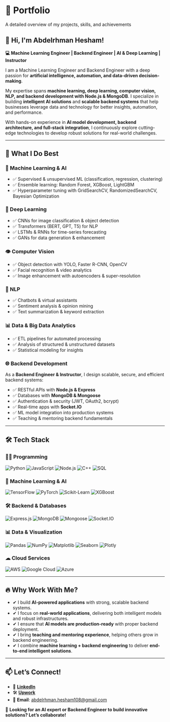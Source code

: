  
# 📂 Portfolio

A detailed overview of my projects, skills, and achievements

## 👋 Hi, I'm Abdelrhman Hesham!

**💻 Machine Learning Engineer | Backend Engineer | AI & Deep Learning | Instructor**

I am a Machine Learning Engineer and Backend Engineer with a deep passion for **artificial intelligence, automation, and data-driven decision-making**.

My expertise spans **machine learning, deep learning, computer vision, NLP, and backend development with Node.js & MongoDB**. I specialize in building **intelligent AI solutions** and **scalable backend systems** that help businesses leverage data and technology for better insights, automation, and performance.

With hands-on experience in **AI model development, backend architecture, and full-stack integration**, I continuously explore cutting-edge technologies to develop robust solutions for real-world challenges.

---

## 🚀 What I Do Best

### 🤖 Machine Learning & AI

* ✅ Supervised & unsupervised ML (classification, regression, clustering)
* ✅ Ensemble learning: Random Forest, XGBoost, LightGBM
* ✅ Hyperparameter tuning with GridSearchCV, RandomizedSearchCV, Bayesian Optimization

### 🧠 Deep Learning

* ✅ CNNs for image classification & object detection
* ✅ Transformers (BERT, GPT, T5) for NLP
* ✅ LSTMs & RNNs for time-series forecasting
* ✅ GANs for data generation & enhancement

### 👁 Computer Vision

* ✅ Object detection with YOLO, Faster R-CNN, OpenCV
* ✅ Facial recognition & video analytics
* ✅ Image enhancement with autoencoders & super-resolution

### 📝 NLP

* ✅ Chatbots & virtual assistants
* ✅ Sentiment analysis & opinion mining
* ✅ Text summarization & keyword extraction

### 📊 Data & Big Data Analytics

* ✅ ETL pipelines for automated processing
* ✅ Analysis of structured & unstructured datasets
* ✅ Statistical modeling for insights

### 🌐 Backend Development

As a **Backend Engineer & Instructor**, I design scalable, secure, and efficient backend systems:

* ✅ RESTful APIs with **Node.js & Express**
* ✅ Databases with **MongoDB & Mongoose**
* ✅ Authentication & security (JWT, OAuth2, bcrypt)
* ✅ Real-time apps with **Socket.IO**
* ✅ ML model integration into production systems
* ✅ Teaching & mentoring backend fundamentals

---

## 🛠️ Tech Stack

### 👨‍💻 Programming

![Python](https://img.shields.io/badge/Python-3776AB?style=flat\&logo=python\&logoColor=white)
![JavaScript](https://img.shields.io/badge/JavaScript-F7DF1E?style=flat\&logo=javascript\&logoColor=black)
![Node.js](https://img.shields.io/badge/Node.js-339933?style=flat\&logo=node.js\&logoColor=white)
![C++](https://img.shields.io/badge/C++-00599C?style=flat\&logo=cplusplus\&logoColor=white)
![SQL](https://img.shields.io/badge/SQL-4479A1?style=flat\&logo=mysql\&logoColor=white)

### 🤖 Machine Learning & AI

![TensorFlow](https://img.shields.io/badge/TensorFlow-FF6F00?style=flat\&logo=tensorflow\&logoColor=white)
![PyTorch](https://img.shields.io/badge/PyTorch-EE4C2C?style=flat\&logo=pytorch\&logoColor=white)
![Scikit-Learn](https://img.shields.io/badge/Scikit--Learn-F7931E?style=flat\&logo=scikit-learn\&logoColor=white)
![XGBoost](https://img.shields.io/badge/XGBoost-00A4FF?style=flat\&logo=xgboost\&logoColor=white)

### 🛠 Backend & Databases

![Express.js](https://img.shields.io/badge/Express.js-000000?style=flat\&logo=express\&logoColor=white)
![MongoDB](https://img.shields.io/badge/MongoDB-47A248?style=flat\&logo=mongodb\&logoColor=white)
![Mongoose](https://img.shields.io/badge/Mongoose-880000?style=flat\&logo=mongoose\&logoColor=white)
![Socket.IO](https://img.shields.io/badge/Socket.IO-010101?style=flat\&logo=socket.io\&logoColor=white)

### 📊 Data & Visualization

![Pandas](https://img.shields.io/badge/Pandas-150458?style=flat\&logo=pandas\&logoColor=white)
![NumPy](https://img.shields.io/badge/NumPy-013243?style=flat\&logo=numpy\&logoColor=white)
![Matplotlib](https://img.shields.io/badge/Matplotlib-008080?style=flat)
![Seaborn](https://img.shields.io/badge/Seaborn-3776AB?style=flat)
![Plotly](https://img.shields.io/badge/Plotly-3F4F75?style=flat\&logo=plotly\&logoColor=white)

### ☁ Cloud Services

![AWS](https://img.shields.io/badge/AWS-232F3E?style=flat\&logo=amazon-aws\&logoColor=white)
![Google Cloud](https://img.shields.io/badge/Google%20Cloud-4285F4?style=flat\&logo=google-cloud\&logoColor=white)
![Azure](https://img.shields.io/badge/Azure-0078D4?style=flat\&logo=microsoft-azure\&logoColor=white)

---

## 🔥 Why Work With Me?

* ✔ I build **AI-powered applications** with strong, scalable backend systems.
* ✔ I focus on **real-world applications**, delivering both intelligent models and robust infrastructures.
* ✔ I ensure that **AI models are production-ready** with proper backend deployment.
* ✔ I bring **teaching and mentoring experience**, helping others grow in backend engineering.
* ✔ I combine **machine learning + backend engineering** to deliver **end-to-end intelligent solutions**.

---

## 📫 Let’s Connect!

* 💼 [**LinkedIn**](https://www.linkedin.com/in/abdelrhman-hesham11/)
* 🛠️ [**Upwork**](https://www.upwork.com/freelancers/~0180b5c8b9cf4e803b)
* 📧 **Email**: [abdelrhman.hesham108@gmail.com](mailto:abdelrhman.hesham108@gmail.com)

🚀 **Looking for an AI expert or Backend Engineer to build innovative solutions? Let’s collaborate!**
